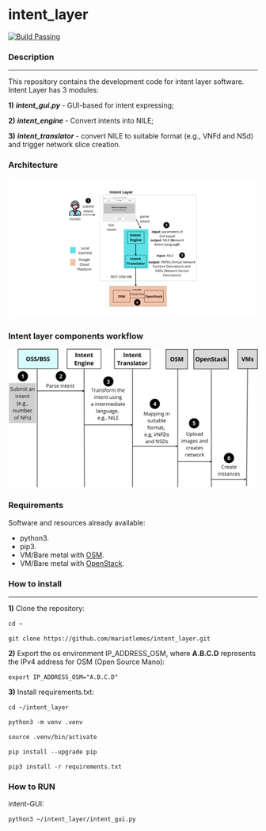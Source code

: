 # intent_layer

[![Build Passing](https://img.shields.io/badge/build-passing-brightgreen)](link_do_seu_build)

### Description

---

This repository contains the development code
for intent layer software. 
Intent Layer has 3 modules:

**1)** ***intent_gui.py*** - GUI-based for intent expressing;

**2)** ***intent_engine*** - Convert intents into NILE;

**3)** ***intent_translator*** - convert NILE to suitable format (e.g., VNFd and NSd) and trigger network slice creation.

###  Architecture
![](fig/experimental-setup.png)

### Intent layer components workflow

![](fig/POC-basic.png)


### Requirements
Software and resources already available:
* python3.
* pip3.
* VM/Bare metal with [OSM](https://osm.etsi.org/).
* VM/Bare metal with [OpenStack](https://docs.openstack.org/devstack/latest/).

### How to install

---
**1)** Clone the repository:

```
cd ~
```
```
git clone https://github.com/mariotlemes/intent_layer.git
```
**2)** Export the os environment IP_ADDRESS_OSM, where **A.B.C.D** represents the IPv4 address for OSM (Open
Source Mano):
```
export IP_ADDRESS_OSM="A.B.C.D"
```

**3)** Install requirements.txt:
```
cd ~/intent_layer
```

```
python3 -m venv .venv
```

```
source .venv/bin/activate
```

```
pip install --upgrade pip
```

```
pip3 install -r requirements.txt
```

### How to RUN
intent-GUI:

```
python3 ~/intent_layer/intent_gui.py
```


